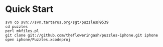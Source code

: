 Quick Start
===========

    svn co svn://svn.tartarus.org/sgt/puzzles@9539
    cd puzzles
    perl mkfiles.pl
    git clone git://github.com/thefloweringash/puzzles-iphone.git iphone
    open iphone/Puzzles.xcodeproj
